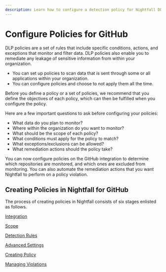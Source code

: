 ```yaml
---
description: Learn how to configure a detection policy for Nightfall DLP for GitHub
---
```


# Configure Policies for GitHub

DLP policies are a set of rules that include specific conditions, actions, and exceptions that monitor and filter data. DLP policies also enable you to remediate any leakage of sensitive information from within your organization.

* You can set up policies to scan data that is sent through some or all applications within your organization.&#x20;
* You can configure policies and choose to not apply them all the time.

Before you define a policy or a set of policies, we recommend that you define the objectives of each policy, which can then be fulfilled when you configure the policy.

Here are a few important questions to ask before configuring your policies:

* What data do you plan to monitor?
* Where within the organization do you want to monitor?
* What should be the scope of each policy?
* What conditions must apply for the policy to match?
* What exceptions/exclusions can be allowed?
* What remediation actions should the policy take?

You can now configure policies on the GitHub integration to determine which repositories are monitored, and which ones are excluded from monitoring. You can also automate the remediation actions that you want Nightfall to perform on a policy violation.

## Creating Policies in Nightfall for GitHub

The process of creating policies in Nightfall consists of six stages enlisted as follows. &#x20;

[Integration](https://help.nightfall.ai/nightfall-ai/nightfall-for-github/configuring-policies/integration)

[Scope](https://help.nightfall.ai/nightfall-ai/nightfall-for-github/configuring-policies/scope)

[Detection Rules](https://help.nightfall.ai/nightfall-ai/nightfall-for-github/configuring-policies/detection-rules)

[Advanced Settings](https://help.nightfall.ai/nightfall-ai/nightfall-for-github/configuring-policies/advanced-settings)

[Creating Policy](https://help.nightfall.ai/nightfall-ai/nightfall-for-github/configuring-policies/creating-the-policy)

[Managing Violations](https://help.nightfall.ai/nightfall-ai/nightfall-for-github/configuring-policies/creating-the-policy/managing-github-violations)






